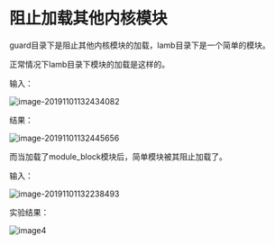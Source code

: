 # 阻止加载其他内核模块

guard目录下是阻止其他内核模块的加载，lamb目录下是一个简单的模块。

正常情况下lamb目录下模块的加载是这样的。

输入：

![image-20191101132434082](https://blog-1252880414.cos.ap-chengdu.myqcloud.com/rootkit_modules_block/image-1.png)

结果：

![image-20191101132445656](https://blog-1252880414.cos.ap-chengdu.myqcloud.com/rootkit_modules_block/image-2.png)

而当加载了module_block模块后，简单模块被其阻止加载了。

输入：

![image-20191101132238493](https://blog-1252880414.cos.ap-chengdu.myqcloud.com/rootkit_modules_block/image-3.png)

实验结果：

![image4](https://blog-1252880414.cos.ap-chengdu.myqcloud.com/rootkit_modules_block/image-4.png)

